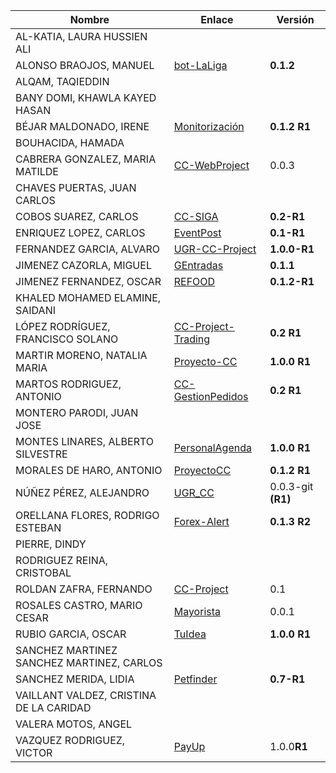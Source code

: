 | Nombre | Enlace | Versión |
|--------|--------|---------|
|AL-KATIA, LAURA HUSSIEN ALI | | |
|ALONSO BRAOJOS, MANUEL | [bot-LaLiga](https://github.com/manuelalonsobraojos/cc-proyecto) | **0.1.2** |
|ALQAM, TAQIEDDIN | | |
|BANY DOMI, KHAWLA KAYED HASAN | | |
|BÉJAR MALDONADO, IRENE | [Monitorización](https://github.com/ibe16/CC-19-20-Proyecto) | **0.1.2 R1** |
|BOUHACIDA, HAMADA | | |
|CABRERA GONZALEZ, MARIA MATILDE | [CC-WebProject](https://github.com/mati3/CC-WebProject) | 0.0.3 |
|CHAVES PUERTAS, JUAN CARLOS | | |
|COBOS SUAREZ, CARLOS | [CC-SIGA](https://github.com/kcobos/CC-SIGA) | **0.2-R1** |
|ENRIQUEZ LOPEZ, CARLOS | [EventPost](https://github.com/carlos-el/EventPost-CCProject) | **0.1-R1** |
|FERNANDEZ GARCIA, ALVARO | [UGR-CC-Project](https://github.com/alvarillo89/UGR-CC-Project) | **1.0.0-R1** |
|JIMENEZ CAZORLA, MIGUEL | [GEntradas](https://github.com/iMiguel10/Proyecto-CC)| **0.1.1** |
|JIMENEZ FERNANDEZ, OSCAR | [REFOOD](https://github.com/yoskitar/Cloud-Computing-CC) | **0.1.2-R1** |
|KHALED MOHAMED ELAMINE, SAIDANI | | |
|LÓPEZ RODRÍGUEZ, FRANCISCO SOLANO | [CC-Project-Trading](https://github.com/Solano96/CC-Project-Trading) | **0.2 R1** |
|MARTIR MORENO, NATALIA MARIA |[Proyecto-CC](https://github.com/natalia2911/Proyecto-CloudComputing) |**1.0.0 R1**|
|MARTOS RODRIGUEZ, ANTONIO | [CC-GestionPedidos](https://github.com/toniMR/CC-GestionPedidos) | **0.2 R1** |
|MONTERO PARODI, JUAN JOSE | | |
|MONTES LINARES, ALBERTO SILVESTRE | [PersonalAgenda](https://github.com/albertosml/PersonalAgenda) | **1.0.0 R1** |
|MORALES DE HARO, ANTONIO | [ProyectoCC](https://github.com/antmordhar/ProyectoCC) | **0.1.2 R1** |
|NÚÑEZ PÉREZ, ALEJANDRO|[UGR_CC](https://www.github.com/Alxe/UGR_CC)|0.0.3-git **(R1)**|
|ORELLANA FLORES, RODRIGO ESTEBAN | [Forex-Alert](https://github.com/rodrigo-orellana/Forex-Alert) | **0.1.3 R2** |
|PIERRE, DINDY | | |
|RODRIGUEZ REINA, CRISTOBAL | | |
|ROLDAN ZAFRA, FERNANDO | [CC-Project](https://github.com/FernandoRoldan93/CC-Project) | 0.1 |
|ROSALES CASTRO, MARIO CESAR | [Mayorista](https://github.com/mcrosales/CC-19-20-Proyecto) | 0.0.1 |
|RUBIO GARCIA, OSCAR | [TuIdea](https://github.com/OscarRubioGarcia/CCProyecto) | **1.0.0 R1** |
|SANCHEZ MARTINEZ SANCHEZ MARTINEZ, CARLOS | | |
|SANCHEZ MERIDA, LIDIA | [Petfinder](https://github.com/lidiasm/ProyectoCC) | **0.7-R1** |
|VAILLANT VALDEZ, CRISTINA DE LA CARIDAD | | |
|VALERA MOTOS, ANGEL | | |
|VAZQUEZ RODRIGUEZ, VICTOR | [PayUp](https://github.com/Varrrro/pay-up) | 1.0.0**R1** |
